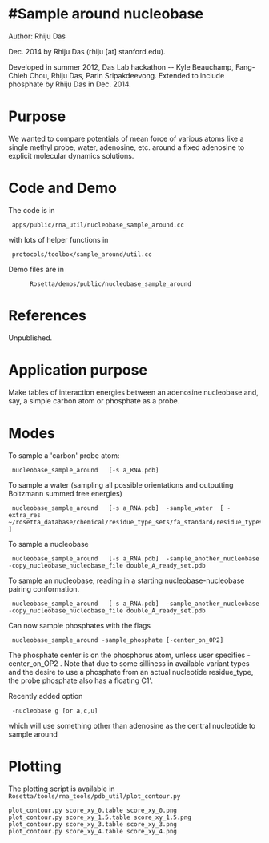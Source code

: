 #Sample around nucleobase
========

Author: Rhiju Das

Dec. 2014 by Rhiju Das (rhiju [at] stanford.edu).

Developed in summer 2012, Das Lab hackathon -- Kyle Beauchamp, Fang-Chieh Chou, Rhiju Das, Parin Sripakdeevong. 
Extended to include phosphate by Rhiju Das in Dec. 2014.

Purpose
========

We wanted to compare potentials of mean force of various atoms like a single methyl probe, water, adenosine, etc. around a fixed adenosine to explicit molecular dynamics solutions.


Code and Demo
=============

The code is in

` apps/public/rna_util/nucleobase_sample_around.cc`

with lots of helper functions in

` protocols/toolbox/sample_around/util.cc`

Demo files are in

`       Rosetta/demos/public/nucleobase_sample_around      `

References
==========
Unpublished.

Application purpose
===========================================

Make tables of interaction energies between an adenosine nucleobase and, say, 
 a simple carbon atom or phosphate as a probe.


Modes
=====
To sample a 'carbon' probe atom:

```
 nucleobase_sample_around   [-s a_RNA.pdb]
```

To sample a water (sampling all possible orientations and outputting Boltzmann summed free energies)

```
 nucleobase_sample_around   [-s a_RNA.pdb]  -sample_water  [ -extra_res ~/rosetta_database/chemical/residue_type_sets/fa_standard/residue_types/water/TP3.params ]
```

To sample a nucleobase

```
 nucleobase_sample_around   [-s a_RNA.pdb]  -sample_another_nucleobase   -copy_nucleobase_nucleobase_file double_A_ready_set.pdb
```

To sample an nucleobase, reading in a starting nucleobase-nucleobase pairing conformation.

```
 nucleobase_sample_around   [-s a_RNA.pdb]  -sample_another_nucleobase   -copy_nucleobase_nucleobase_file double_A_ready_set.pdb
```

Can now sample phosphates with the flags

```
 nucleobase_sample_around -sample_phosphate [-center_on_OP2]
```

The phosphate center is on the phosphorus atom, unless user specifies -center_on_OP2 . 
Note that due to some silliness in available variant types and the desire to use a phosphate from an actual nucleotide residue_type, the probe phosphate also has a floating C1'.

Recently added option

```
 -nucleobase g [or a,c,u]
```

which will use something other than adenosine as the central nucleotide to sample around


Plotting
=====


The plotting script is available in `Rosetta/tools/rna_tools/pdb_util/plot_contour.py`
```
plot_contour.py score_xy_0.table score_xy_0.png
plot_contour.py score_xy_1.5.table score_xy_1.5.png
plot_contour.py score_xy_3.table score_xy_3.png
plot_contour.py score_xy_4.table score_xy_4.png
```

